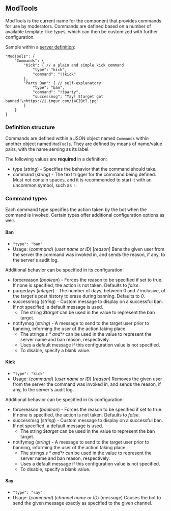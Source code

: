 ## ModTools

ModTools is the current name for the component that provides commands for use by moderators. Commands are defined based on a number of available template-like *type*s, which can then be customized with further configuration.

Sample within a [server definition](serverdef.html):
```
"ModTools": {
    "Commands": {
        "Kick": { // a plain and simple kick command
            "type": "kick",
            "command": "!!kick"
        },
        "Party Ban": { // self-explanatory
            "type": "ban",
            "command": "!!party",
            "successmsg": "Yay! $target got banned!\nhttps://i.imgur.com/i4CIBtT.jpg"
        }
    }
}
```

### Definition structure
Commands are defined within a JSON object named `Commands` within another object named `ModTools`. They are defined by means of name/value pairs, with the name serving as its label.

The following values are **required** in a definition:
* type (*string*) - Specifies the behavior that the command should take.
* command (*string*) - The text trigger for the command being defined. Must not contain spaces, and it is recommended to start it with an uncommon symbol, such as `!`.

### Command types
Each command type specifies the action taken by the bot when the command is invoked. Certain types offer additional configuration options as well.

#### Ban
* `"type": "ban"`
* Usage: (*command*) (*user name or ID*) [*reason*]
Bans the given user from the server the command was invoked in, and sends the reason, if any, to the server's audit log.

Additional behavior can be specified in its configuration:
* forcereason (*boolean*) - Forces the reason to be specified if set to true. If none is specified, the action is not taken. Defaults to *false*.
* purgedays (*integer*) - The number of days, between 0 and 7 inclusive, of the target's post history to erase during banning. Defaults to *0*.
* successmsg (*string*) - Custom message to display on a successful ban. If not specified, a default message is used.
  * The string *$target* can be used in the value to represent the ban target.
* notifymsg (*string*) - A message to send to the target user prior to banning, informing the user of the action taking place.
  * The strings *$s* and *$r* can be used in the value to represent the server name and ban reason, respectively.
  * Uses a default message if this configuration value is not specified.
  * To disable, specify a blank value.

#### Kick
* `"type": "kick"`
* Usage: (*command*) (*user name or ID*) [*reason*]
Removes the given user from the server the command was invoked in, and sends the reason, if any, to the server's audit log.

Additional behavior can be specified in its configuration:
* forcereason (*boolean*) - Forces the reason to be specified if set to true. If none is specified, the action is not taken. Defaults to *false*.
* successmsg (*string*) - Custom message to display on a successful ban. If not specified, a default message is used.
  * The string *$target* can be used in the value to represent the ban target.
* notifymsg (*string*) - A message to send to the target user prior to banning, informing the user of the action taking place.
  * The strings *$s* and *$r* can be used in the value to represent the server name and ban reason, respectively.
  * Uses a default message if this configuration value is not specified.
  * To disable, specify a blank value.

#### Say
* `"type": "say"`
* Usage: (*command*) (*channel name or ID*) (*message*)
Causes the bot to send the given message exactly as specified to the given channel.